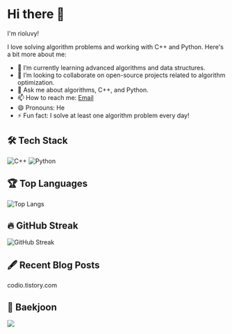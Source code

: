 # Hi there 👋
I'm rioluvy!

I love solving algorithm problems and working with C++ and Python. Here's a bit more about me:

- 🌱 I’m currently learning advanced algorithms and data structures.
- 👯 I’m looking to collaborate on open-source projects related to algorithm optimization.
- 💬 Ask me about algorithms, C++, and Python.
- 📫 How to reach me: [Email](mailto:rioluvy@gmail.com)
- 😄 Pronouns: He
- ⚡ Fun fact: I solve at least one algorithm problem every day!

## 🛠 Tech Stack
![C++](https://img.shields.io/badge/C%2B%2B-%2300599C.svg?style=flat-square&logo=c%2B%2B&logoColor=white)
![Python](https://img.shields.io/badge/Python-%2314354C.svg?style=flat-square&logo=python&logoColor=white)

<!--## 📈 GitHub Stats
![rioluvy's GitHub stats](https://github-readme-stats.vercel.app/api?username=rioluvy&show_icons=true&theme=radical)-->

## 🏆 Top Languages 
![Top Langs](https://github-readme-stats.vercel.app/api/top-langs/?username=rioluvy&layout=compact&theme=radical)

## 🔥 GitHub Streak
![GitHub Streak](https://github-readme-streak-stats.herokuapp.com/?user=rioluvy&theme=radical)

## 🖋 Recent Blog Posts
codio.tistory.com
<!-- BLOG-POST-LIST:START -->
<!-- BLOG-POST-LIST:END -->

<!--## Connect with me
[![LinkedIn](https://img.shields.io/badge/LinkedIn-blue?style=flat-square&logo=linkedin)](your-linkedin-url)
[![Twitter](https://img.shields.io/badge/Twitter-blue?style=flat-square&logo=twitter)](your-twitter-url)-->

<!--## 🏅 Achievements
![Trophies](https://github-profile-trophy.vercel.app/?username=rioluvy&theme=radical)-->

<!--## 🎯 Projects
### Algorithm Solutions
Check out my repository for algorithm solutions:
[![ReadMe Card](https://github-readme-stats.vercel.app/api/pin/?username=rioluvy&repo=algorithm-solutions&theme=radical)](https://github.com/rioluvy/algorithm-solutions)-->

## 🏅 Baekjoon
<img src="http://mazassumnida.wtf/api/v2/generate_badge?boj=swyjs"/>
